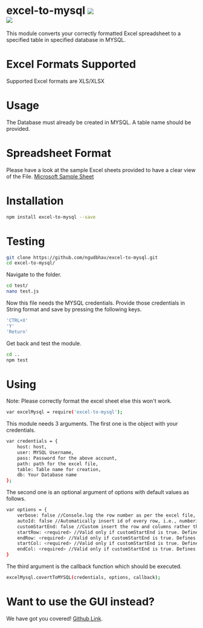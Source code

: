 # excel-to-mysql <img src="https://travis-ci.org/ngudbhav/excel-to-mysql.svg?branch=master"> <br> <a href="https://nodei.co/npm/excel-to-mysql/"><img src="https://nodei.co/npm/excel-to-mysql.png"></a>
This module converts your correctly formatted Excel spreadsheet to a specified table in specified database in MYSQL.

# Excel Formats Supported
Supported Excel formats are XLS/XLSX

# Usage
The Database must already be created in MYSQL. A table name should be provided.

# Spreadsheet Format
Please have a look at the sample Excel sheets provided to have a clear view of the File. <a href="https://go.microsoft.com/fwlink/?LinkID=521962">Microsoft Sample Sheet</a>

# Installation
```sh
npm install excel-to-mysql --save
```

# Testing

```sh
git clone https://github.com/ngudbhav/excel-to-mysql.git
cd excel-to-mysql/
```
Navigate to the folder.
```sh
cd test/
nano test.js
```
Now this file needs the MYSQL credentials. Provide those credentials in String format and save by pressing the following keys.
```sh
'CTRL+X'
'Y'
'Return'
```
Get back and test the module.
```sh
cd ..
npm test
```
# Using
Note: Please correctly format the excel sheet else this won't work.
```sh
var excelMysql = require('excel-to-mysql');
```
This module needs 3 arguments.
The first one is the object with your credentials.

```sh
var credentials = {
	host: host,
	user: MYSQL Username,
	pass: Password for the above account,
	path: path for the excel file,
	table: Table name for creation,
	db: Your Database name
};
```
The second one is an optional argument of options with default values as follows.
```sh
var options = {
	verbose: false //Console.log the row number as per the excel file, if true.
	autoId: false //Automatically insert id of every row, i.e., numbering every row.
	customStartEnd: false //Custom insert the row and columns rather than full excel-file.
	startRow: <required> //Valid only if customStartEnd is true. Defines the start Row of the data.
	endRow: <required> //Valid only if customStartEnd is true. Defines the end Row of the data.
	startCol: <required> //Valid only if customStartEnd is true. Defines the start Column of the data.
	endCol: <required> //Valid only if customStartEnd is true. Defines the end Column of the data.
}
```
The third argument is the callback function which should be executed.

```sh
excelMysql.covertToMYSQL(credentials, options, callback);
```

# Want to use the GUI instead?
We have got you covered! <a href="https://github.com/ngudbhav/excel-to-mysql-electron-app">Github Link</a>.